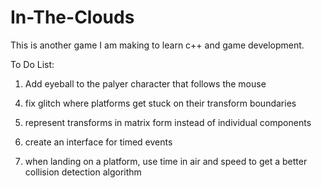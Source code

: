 # In-The-Clouds

This is another game I am making to learn c++ and game development.


To Do List:

1. Add eyeball to the palyer character that follows the mouse

<!-- 2. tie animations more closely to timing -->

<!-- 3. add multiple animation pointers to each GameObject if they have multiple animations to switch between. -->

4. fix glitch where platforms get stuck on their transform boundaries

5. represent transforms in matrix form instead of individual components

6. create an interface for timed events

7. when landing on a platform, use time in air and speed to get a better collision detection algorithm